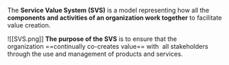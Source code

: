 The **Service Value System (SVS)** is a model representing how all the **components and activities of an organization work together** to facilitate value creation.

![[SVS.png]]
**The purpose of the SVS** is to ensure that the organization ==continually co-creates value== with  all stakeholders through the use and management of products and services.